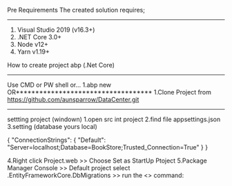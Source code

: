 Pre Requirements
The created solution requires;
******************************
1. Visual Studio 2019 (v16.3+)
2. .NET Core 3.0+
3. Node v12+
4. Yarn v1.19+

How to create project abp (.Net Core)
*************************************
Use CMD or PW shell or...
1.abp new <Projectname>
OR***********************************
1.Clone Project from https://github.com/aunsparrow/DataCenter.git
********************************************************************************************************************************
settting project (windown)
1.open src int project
2.find file appsettings.json 
3.setting (database yours local)

{
  "ConnectionStrings": {
    "Default": "Server=localhost;Database=BookStore;Trusted_Connection=True"
  }
}

4.Right click Project.web >> Choose  Set as  StartUp Ptoject
5.Package Manager Console >> Default project select .EntityFrameworkCore.DbMigrations >> run the <<Update-Database>> command:
